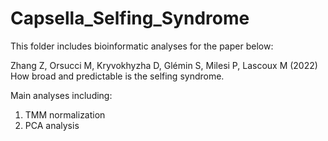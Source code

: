 # Capsella_Selfing_Syndrome

This folder includes bioinformatic analyses for the paper below:

Zhang Z, Orsucci M, Kryvokhyzha D, Glémin S, Milesi P, Lascoux M (2022) How broad and predictable is the selfing syndrome. 

Main analyses including:
1. TMM normalization
2. PCA analysis
